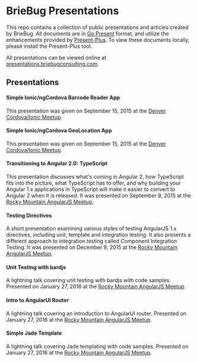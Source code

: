 # BrieBug Presentations

This repo contains a collection of public presentations and articles created by BrieBug. All documents are in [Go Present](https://godoc.org/golang.org/x/tools/present) format, and utilize the enhancements provided by [Present-Plus](https://github.com/davelaursen/present-plus). To view these documents locally, please install the Present-Plus tool.

All presentations can be viewed online at [presentations.briebugconsulting.com](http://presentations.briebugconsulting.com).

## Presentations

#### Simple Ionic/ngCordova Barcode Reader App

This presentation was given on September 15, 2015 at the [Denver Cordova/Ionic Meetup](http://www.meetup.com/Denver-Cordova-Ionic-Meetup/events/224862954/).

#### Simple Ionic/ngCordova GeoLocation App

This presentation was given on September 15, 2015 at the [Denver Cordova/Ionic Meetup](http://www.meetup.com/Denver-Cordova-Ionic-Meetup/events/224862954/).

#### Transitioning to Angular 2.0: TypeScript

This presentation discusses what's coming in Angular 2, how TypeScript fits into the picture, what TypeScript has to offer, and why building your Angular 1.x applications in TypeScript will make it easier to convert to Angular 2 when it is released. It was presented on September 9, 2015 at the [Rocky Mountain AngularJS Meetup](http://www.meetup.com/RockyMountainAngularJS/events/224673983/).

#### Testing Directives

A short presentation examining various styles of testing AngularJS 1.x directives, including unit, template and integration testing. It also presents a different approach to integration testing called Component Integration Testing. It was presented on December 9, 2015 at the [Rocky Mountain AngularJS Meetup](http://www.meetup.com/RockyMountainAngularJS/events/227002995/).

#### Unit Testing with bardjs

A lightning talk covering unit testing with bardjs with code samples.
Presented on January 27, 2016 at the [Rocky Mountain AngularJS Meetup](http://www.meetup.com/RockyMountainAngularJS/events/228211615/).

#### Intro to AngularUI Router

A lightning talk covering an introduction to AngularUI router.
Presented on January 27, 2016 at the [Rocky Mountain AngularJS Meetup](http://www.meetup.com/RockyMountainAngularJS/events/228211615/).

#### Simple Jade Template

A lightning talk covering Jade templating with code samples.
Presented on January 27, 2016 at the [Rocky Mountain AngularJS Meetup](http://www.meetup.com/RockyMountainAngularJS/events/228211615/).
